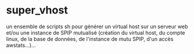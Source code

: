 super_vhost
===========

un ensemble de scripts sh pour générer un virtual host sur un serveur web et/ou une instance de SPIP mutualisé (création du virtual host, du compte linux, de la base de données, de l'instance de mutu SPIP, d'un accès awstats...)...
